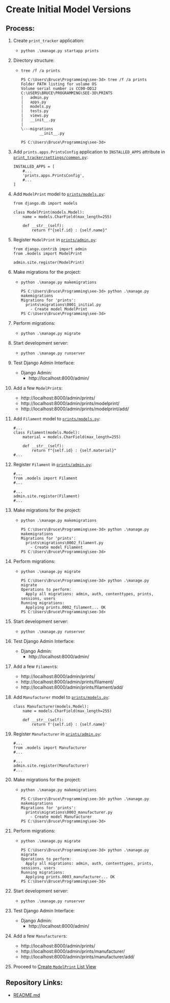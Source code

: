 # Create Initial Model Versions

## Process:

1. Create `print_tracker` application:
    * `python .\manage.py startapp prints`

1. Directory structure:
    * `tree /f /a prints`
        ```
        PS C:\Users\Bruce\Programming\see-3d> tree /f /a prints
        Folder PATH listing for volume OS
        Volume serial number is CC00-DD12
        C:\USERS\BRUCE\PROGRAMMING\SEE-3D\PRINTS
        |   admin.py
        |   apps.py
        |   models.py
        |   tests.py
        |   views.py
        |   __init__.py
        |
        \---migrations
                __init__.py

        PS C:\Users\Bruce\Programming\see-3d>
        ```

1. Add `prints.apps.PrintsConfig` application to `INSTALLED_APPS` attribute in [`print_tracker/settings/common.py`](../print_tracker/settings/common.py):
    ```
    INSTALLED_APPS = [
        #...
        'prints.apps.PrintsConfig',
        #...
    ]
    ```

1. Add `ModelPrint` model to [`prints/models.py`](../prints/models.py):
    ```
    from django.db import models
    
    class ModelPrint(models.Model):
        name = models.CharField(max_length=255)

        def __str__(self):
            return f"{self.id} : {self.name}"
    ```

1. Register `ModelPrint` in [`prints/admin.py`](../prints/admin.py):
    ```
    from django.contrib import admin
    from .models import ModelPrint
    
    admin.site.register(ModelPrint)
    ```

1. Make migrations for the project:
    * `python .\manage.py makemigrations`
        ```
        PS C:\Users\Bruce\Programming\see-3d> python .\manage.py makemigrations
        Migrations for 'prints':
          prints\migrations\0001_initial.py
            - Create model ModelPrint
        PS C:\Users\Bruce\Programming\see-3d>
        ```

1. Perform migrations:
    * `python .\manage.py migrate`

1. Start development server:
    * `python .\manage.py runserver`

1. Test Django Admin Interface:
    * Django Admin:
        * http://localhost:8000/admin/

1. Add a few `ModelPrint`s:
    * http://localhost:8000/admin/prints/
    * http://localhost:8000/admin/prints/modelprint/
    * http://localhost:8000/admin/prints/modelprint/add/

1. Add `Filament` model to [`prints/models.py`](../prints/models.py):
    ```
    #...
    class Filament(models.Model):
        material = models.CharField(max_length=255)
    
        def __str__(self):
            return f"{self.id} : {self.material}"
    #...
    ```

1. Register `Filament` in [`prints/admin.py`](../prints/admin.py):
    ```
    #...
    from .models import Filament
    #...

    #...
    admin.site.register(Filament)
    #...
    ```

1. Make migrations for the project:
    * `python .\manage.py makemigrations`
        ```
        PS C:\Users\Bruce\Programming\see-3d> python .\manage.py makemigrations
        Migrations for 'prints':
          prints\migrations\0002_filament.py
            - Create model Filament
        PS C:\Users\Bruce\Programming\see-3d>
        ```

1. Perform migrations:
    * `python .\manage.py migrate`
        ```
        PS C:\Users\Bruce\Programming\see-3d> python .\manage.py migrate
        Operations to perform:
          Apply all migrations: admin, auth, contenttypes, prints, sessions, users
        Running migrations:
          Applying prints.0002_filament... OK
        PS C:\Users\Bruce\Programming\see-3d>
        ```

1. Start development server:
    * `python .\manage.py runserver`

1. Test Django Admin Interface:
    * Django Admin:
        * http://localhost:8000/admin/


1. Add a few `Filament`s:
    * http://localhost:8000/admin/prints/
    * http://localhost:8000/admin/prints/filament/
    * http://localhost:8000/admin/prints/filament/add/

1. Add `Manufacturer` model to [`prints/models.py`](../prints/models.py):
    ```
    class Manufacturer(models.Model):
        name = models.CharField(max_length=255)

        def __str__(self):
            return f'{self.id} : {self.name}'
    ```

1. Register `Manufacturer` in [`prints/admin.py`](../prints/admin.py):
    ```
    #...
    from .models import Manufacturer
    #...

    #...
    admin.site.register(Manufacturer)
    #...
    ```

1. Make migrations for the project:
    * `python .\manage.py makemigrations`
        ```
        PS C:\Users\Bruce\Programming\see-3d> python .\manage.py makemigrations
        Migrations for 'prints':
          prints\migrations\0003_manufacturer.py
            - Create model Manufacturer
        PS C:\Users\Bruce\Programming\see-3d>
        ```

1. Perform migrations:
    * `python .\manage.py migrate`
        ```
        PS C:\Users\Bruce\Programming\see-3d> python .\manage.py migrate
        Operations to perform:
          Apply all migrations: admin, auth, contenttypes, prints, sessions, users
        Running migrations:
          Applying prints.0003_manufacturer... OK
        PS C:\Users\Bruce\Programming\see-3d>
        ```

1. Start development server:
    * `python .\manage.py runserver`

1. Test Django Admin Interface:
    * Django Admin:
        * http://localhost:8000/admin/

1. Add a few `Manufacturer`s:
    * http://localhost:8000/admin/prints/
    * http://localhost:8000/admin/prints/manufacturer/
    * http://localhost:8000/admin/prints/manufacturer/add/

1. Proceed to [Create `ModelPrint` List View](./02_create_model_print_list_view.md)

## Repository Links:
* [README.md](../README.md)